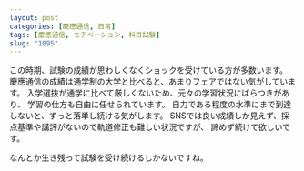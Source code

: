 ```yaml
---
layout: post
categories: [慶應通信, 日常]
tags: [慶應通信, モチベーション, 科目試験]
slug: "1095"
---
```

この時期、試験の成績が思わしくなくショックを受けている方が多数います。
慶應通信の成績は通学制の大学と比べると、あまりフェアではない気がしています。
入学選抜が通学に比べて厳しくないため、元々の学習状況にばらつきがあり、
学習の仕方も自由に任せられています。
自力である程度の水準にまで到達しないと、ずっと落単し続ける気がします。
SNSでは良い成績しか見えず、採点基準や講評がないので軌道修正も難しい状況ですが、
諦めず続けて欲しいです。

なんとか生き残って試験を受け続けるしかないですね。
